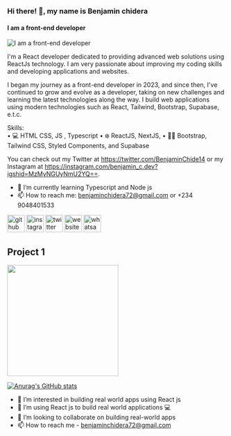 ### Hi there! 👋, my name is Benjamin chidera
#### I am a front-end developer
![I am a front-end developer](https://camo.githubusercontent.com/ac895a6ef39411043865cf941fa81dda029820796b5f65ccf345e9f4cecb2e9e/68747470733a2f2f6d656469612e6973746f636b70686f746f2e636f6d2f69642f313436393533343830342f766563746f722f636f6d70757465722d70726f6772616d6d696e672d62616e6e65722d64657369676e2d776974682d706c6163652d666f722d746578742d636f64696e672d616e642d736f6674776172652d646576656c6f706d656e742d7765622e6a70673f733d3631327836313226773d30266b3d323026633d51547543387749313247445a4f757a473359664e4f37795a6e7779524d564f62694d4d684b467741794a773d)

I'm a React developer dedicated to providing advanced web solutions using ReactJs technology. I am very passionate about improving my coding skills and developing applications and websites.

I began my journey as a front-end developer in 2023, and since then, I've continued to grow and evolve as a developer, taking on new challenges and learning the latest technologies along the way. I build web applications using modern technologies such as React, Tailwind, Bootstrap, Supabase, e.t.c.

Skills:  
• 💻 HTML CSS, JS , Typescript
• ❄️ ReactJS, NextJS, 
• 👨‍💻 Bootstrap, Tailwind CSS, Styled Components, and Supabase

You can check out my Twitter at https://twitter.com/BenjaminChide14 or my Instagram at https://instagram.com/benjamin_c.dev?igshid=MzMyNGUyNmU2YQ==.


- 🌱 I’m currently learning Typescript and Node js 
- 📫 How to reach me: benjaminchidera72@gmail.com or +234 9048401533 


[<img src='https://cdn.jsdelivr.net/npm/simple-icons@3.0.1/icons/github.svg' alt='github' height='40'>](https://github.com/https://github.com/Benjamin-chidera)  [<img src='https://cdn.jsdelivr.net/npm/simple-icons@3.0.1/icons/instagram.svg' alt='instagram' height='40'>](https://www.instagram.com/https://instagram.com/benjamin_c.dev?igshid=MzMyNGUyNmU2YQ==/)  [<img src='https://cdn.jsdelivr.net/npm/simple-icons@3.0.1/icons/twitter.svg' alt='twitter' height='40'>](https://twitter.com/https://twitter.com/BenjaminChide14)  [<img src='https://cdn.jsdelivr.net/npm/simple-icons@3.0.1/icons/icloud.svg' alt='website' height='40'>](https://benjamin2001.netlify.app/)  [<img src='https://cdn.jsdelivr.net/npm/simple-icons@3.0.1/icons/whatsapp.svg' alt='whatsapp' height='40'>](https://wa.me/09048401533)  


## Project 1
 <img src="https://food2001.netlify.app/assets/food1-11260a92.jpeg" width="256" />




[![Anurag's GitHub stats](https://github-readme-stats.vercel.app/api?username=Benjamin-chidera)](https://github.com/anuraghazra/github-readme-stats)


 
- 👀 I’m interested in building real world apps using React js
- 🌱 I’m using React js to build real world applications 💻
- 💞️ I’m looking to collaborate on building real-world apps
- 📫 How to reach me - benjaminchidera72@gmail.com



<!---
Benjamin-chidera/Benjamin-chidera is a ✨ special ✨ repository because its `README.md` (this file) appears on your GitHub profile.
You can click the Preview link to take a look at your changes.
--->
